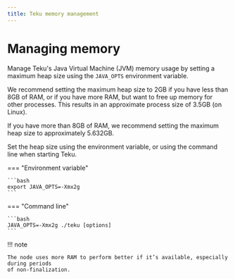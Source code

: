 ```yaml
---
title: Teku memory management
---
```


# Managing memory

Manage Teku's Java Virtual Machine (JVM) memory usage by setting a maximum heap size
using the `JAVA_OPTS` environment variable.

We recommend setting the maximum heap size to 2GB if you have less than 8GB of RAM, or if you have
more RAM, but want to free up memory for other processes. This results in an approximate process
size of 3.5GB (on Linux).

If you have more than 8GB of RAM, we recommend setting the maximum heap size to approximately
5.632GB.

Set the heap size using the environment variable, or using the command line when starting Teku.

=== "Environment variable"

    ```bash
    export JAVA_OPTS=-Xmx2g
    ```

=== "Command line"

    ```bash
    JAVA_OPTS=-Xmx2g ./teku [options]
    ```

!!! note

    The node uses more RAM to perform better if it’s available, especially during periods
    of non-finalization.
